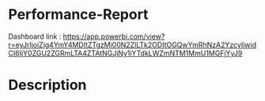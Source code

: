 # Performance-Report
Dashboard link : https://app.powerbi.com/view?r=eyJrIjoiZjg4YmY4MDItZTgzMi00N2ZlLTk2ODItOGQwYmRhNzA2YzcyIiwidCI6IjY0ZGU2ZGRmLTA4ZTAtNGJjNy1iYTdkLWZmNTM1MmU1MGFjYyJ9
# Description
